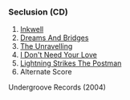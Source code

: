 ### Seclusion (CD)

1. [Inkwell](https://github.com/godds/sotu.co.uk/blob/master/seclusion/inkwell.md)
2. [Dreams And Bridges](https://github.com/godds/sotu.co.uk/blob/master/seclusion/dreams_and_bridges.md)
3. [The Unravelling](https://github.com/godds/sotu.co.uk/blob/master/seclusion/the_unravelling.md)
4. [I Don't Need Your Love](https://github.com/godds/sotu.co.uk/blob/master/seclusion/i_don't_need_your_love.md)
5. [Lightning Strikes The Postman](https://github.com/godds/sotu.co.uk/blob/master/seclusion/lightning_strikes_the_postman.md)
6. Alternate Score

Undergroove Records (2004)